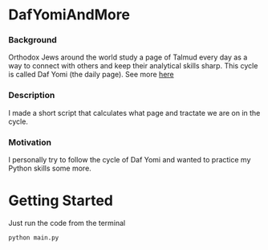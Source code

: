 # DafYomiAndMore
### Background
Orthodox Jews around the world study a page of Talmud every day as a way to connect with others and keep their analytical skills sharp. 
This cycle is called Daf Yomi (the daily page). See more [here](https://en.wikipedia.org/wiki/Daf_Yomi)

### Description
I made a short script that calculates what page and tractate we are on in the cycle.

### Motivation
I personally try to follow the cycle of Daf Yomi and wanted to practice my Python skills some more.

# Getting Started
Just run the code from the terminal
```bash
python main.py
```
